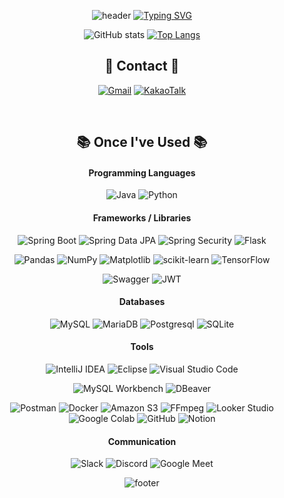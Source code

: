 <div align="center">


![header](https://capsule-render.vercel.app/api?type=waving&theme=buefy&height=100)
[![Typing SVG](https://readme-typing-svg.demolab.com?font=IBM+Plex+Mono&size=30&pause=1000&color=C076F7&width=530&lines=%E2%9C%A8Welcome+to+Hyunju's+GitHub%E2%9C%A8)](https://git.io/typing-svg)

![GitHub stats](https://github-readme-stats.vercel.app/api?username=guswnee00&show_icons=true&hide=stars&theme=buefy&hide_title=true&hide_border=true&count_private=true&include_all_commits=true) 
[![Top Langs](https://github-readme-stats.vercel.app/api/top-langs/?username=guswnee00&layout=compact&hide=jupyter%20notebook,html,css&hide_title=true&hide_border=true)](https://github.com/guswnee00/github-readme-stats) 


## 💬 Contact 💬
[![Gmail](https://img.shields.io/badge/Gmail-D14836?style=for-the-badge&logo=gmail&logoColor=white)](mailto:guswnee00@gamil.com)
[![KakaoTalk](https://img.shields.io/badge/kakaotalk-ffcd00.svg?style=for-the-badge&logo=kakaotalk&logoColor=000000)](https://open.kakao.com/o/sc6qCQLg)

<br>

## 📚 Once I've Used 📚
#### Programming Languages
![Java](https://img.shields.io/badge/java-%23ED8B00.svg?style=for-the-badge&logo=openjdk&logoColor=white)
![Python](https://img.shields.io/badge/python-3670A0?style=for-the-badge&logo=python&logoColor=ffdd54)
#### Frameworks / Libraries

![Spring Boot](https://img.shields.io/badge/Spring%20Boot-6DB33F?style=for-the-badge&logo=springboot&logoColor=white)
![Spring Data JPA](https://img.shields.io/badge/Spring%20Data%20JPA-%236DB33F.svg?style=for-the-badge&logo=spring&logoColor=white)
![Spring Security](https://img.shields.io/badge/Spring%20Security-6DB33F?style=for-the-badge&logo=Spring%20Security&logoColor=white)
![Flask](https://img.shields.io/badge/flask-%23000.svg?style=for-the-badge&logo=flask&logoColor=white)

![Pandas](https://img.shields.io/badge/pandas-%23150458.svg?style=for-the-badge&logo=pandas&logoColor=white)
![NumPy](https://img.shields.io/badge/numpy-%23013243.svg?style=for-the-badge&logo=numpy&logoColor=white)
![Matplotlib](https://img.shields.io/badge/Matplotlib-%23ffffff.svg?style=for-the-badge&logo=Matplotlib&logoColor=black)
![scikit-learn](https://img.shields.io/badge/scikit--learn-%23F7931E.svg?style=for-the-badge&logo=scikit-learn&logoColor=white)
![TensorFlow](https://img.shields.io/badge/TensorFlow-%23FF6F00.svg?style=for-the-badge&logo=TensorFlow&logoColor=white)

![Swagger](https://img.shields.io/badge/-Swagger-%23Clojure?style=for-the-badge&logo=swagger&logoColor=white)
![JWT](https://img.shields.io/badge/JWT-black?style=for-the-badge&logo=JSON%20web%20tokens)

#### Databases
![MySQL](https://img.shields.io/badge/mysql-4479A1.svg?style=for-the-badge&logo=mysql&logoColor=white)
![MariaDB](https://img.shields.io/badge/MariaDB-003545?style=for-the-badge&logo=mariadb&logoColor=white)
![Postgresql](https://img.shields.io/badge/postgresql-%23316192.svg?style=for-the-badge&logo=postgresql&logoColor=white)
![SQLite](https://img.shields.io/badge/sqlite-%2307405e.svg?style=for-the-badge&logo=sqlite&logoColor=white)

#### Tools
![IntelliJ IDEA](https://img.shields.io/badge/IntelliJIDEA-000000.svg?style=for-the-badge&logo=intellij-idea&logoColor=white)
![Eclipse](https://img.shields.io/badge/Eclipse-FE7A16.svg?style=for-the-badge&logo=Eclipse&logoColor=white)
![Visual Studio Code](https://img.shields.io/badge/Visual%20Studio%20Code-0078d7.svg?style=for-the-badge&logo=visual-studio-code&logoColor=white)

![MySQL Workbench](https://img.shields.io/badge/mysql%20workbench-4479A1.svg?style=for-the-badge&logo=mysql&logoColor=white)
![DBeaver](https://img.shields.io/badge/dbeaver-382923?style=for-the-badge&logo=dbeaver&logoColor=white)

![Postman](https://img.shields.io/badge/Postman-FF6C37?style=for-the-badge&logo=postman&logoColor=white)
![Docker](https://img.shields.io/badge/docker-%230db7ed.svg?style=for-the-badge&logo=docker&logoColor=white)
![Amazon S3](https://img.shields.io/badge/Amazon%20S3-569A31?style=for-the-badge&logo=Amazon%20S3&logoColor=white)
![FFmpeg](https://img.shields.io/badge/ffmpeg-007808.svg?style=for-the-badge&logo=ffmpeg&logoColor=white)
![Looker Studio](https://img.shields.io/badge/looker%20studio-4285F4?style=for-the-badge&logo=looker&logoColor=white)
![Google Colab](https://img.shields.io/badge/google%20colab-F9AB00?style=for-the-badge&logo=googlecolab&logoColor=white)
![GitHub](https://img.shields.io/badge/github-%23121011.svg?style=for-the-badge&logo=github&logoColor=white)
![Notion](https://img.shields.io/badge/Notion-%23000000.svg?style=for-the-badge&logo=notion&logoColor=white)

#### Communication
![Slack](https://img.shields.io/badge/Slack-4A154B?style=for-the-badge&logo=slack&logoColor=white)
![Discord](https://img.shields.io/badge/Discord-%235865F2.svg?style=for-the-badge&logo=discord&logoColor=white)
![Google Meet](https://img.shields.io/badge/Google%20Meet-00897B?style=for-the-badge&logo=google-meet&logoColor=white)

![footer](https://capsule-render.vercel.app/api?type=waving&theme=buefy&height=100&section=footer)


</div>

